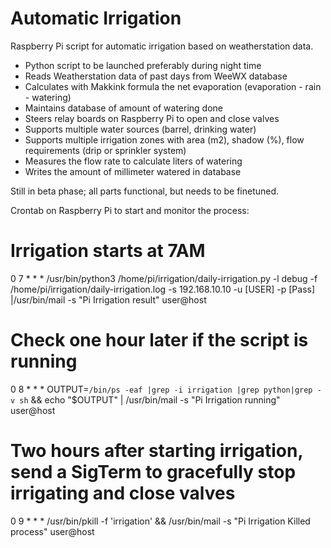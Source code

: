 # Automatic Irrigation
 Raspberry Pi script for automatic irrigation based on weatherstation data.
 
 * Python script to be launched preferably during night time
 * Reads Weatherstation data of past days from WeeWX database
 * Calculates with Makkink formula the net evaporation (evaporation - rain - watering)
 * Maintains database of amount of watering done
 * Steers relay boards on Raspberry Pi to open and close valves
 * Supports multiple water sources (barrel, drinking water)
 * Supports multiple irrigation zones with area (m2), shadow (%), flow requirements (drip or sprinkler system)
 * Measures the flow rate to calculate liters of watering
 * Writes the amount of millimeter watered in database

Still in beta phase; all parts functional, but needs to be finetuned.

Crontab on Raspberry Pi to start and monitor the process:
# Irrigation starts at 7AM
  0  7   *   *   *   /usr/bin/python3 /home/pi/irrigation/daily-irrigation.py -l debug -f /home/pi/irrigation/daily-irrigation.log -s 192.168.10.10 -u [USER] -p [Pass] |/usr/bin/mail -s "Pi Irrigation result" user@host
# Check one hour later if the script is running
  0  8   *   *   *   OUTPUT=`/bin/ps -eaf |grep -i irrigation |grep python|grep -v sh` && echo "$OUTPUT" | /usr/bin/mail -s "Pi Irrigation running" user@host
# Two hours after starting irrigation, send a SigTerm to gracefully stop irrigating and close valves
  0  9   *   *   *   /usr/bin/pkill -f 'irrigation' && /usr/bin/mail -s "Pi Irrigation Killed process" user@host
  
  
